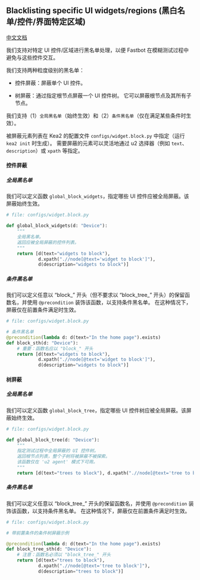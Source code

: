 ## Blacklisting specific UI widgets/regions (黑白名单/控件/界面特定区域)

[中文文档](docs/blacklisting_cn.md)

我们支持对特定 UI 控件/区域进行黑名单处理，以便 Fastbot 在模糊测试过程中避免与这些控件交互。

我们支持两种粒度级别的黑名单：

- 控件屏蔽：屏蔽单个 UI 控件。

- 树屏蔽：通过指定根节点屏蔽一个 UI 控件树。
它可以屏蔽根节点及其所有子节点。

我们支持（1）`全局黑名单`（始终生效）和（2）`条件黑名单`（仅在满足某些条件时生效）。

被屏蔽元素列表在 Kea2 的配置文件 `configs/widget.block.py` 中指定（运行 `kea2 init` 时生成）。
需要屏蔽的元素可以灵活地通过 u2 选择器（例如 `text`、`description`）或 `xpath` 等指定。

#### 控件屏蔽
##### 全局黑名单
我们可以定义函数 `global_block_widgets`，指定哪些 UI 控件应被全局屏蔽。该屏蔽始终生效。

```python
# file: configs/widget.block.py

def global_block_widgets(d: "Device"):
    """
    全局黑名单。
    返回应被全局屏蔽的控件列表。
    """
    return [d(text="widgets to block"), 
            d.xpath(".//node[@text='widget to block']"),
            d(description="widgets to block")]
```
##### 条件黑名单
我们可以定义任意以 “block_” 开头（但不要求以 “block_tree_” 开头）的保留函数名，并使用 `@precondition` 装饰该函数，以支持条件黑名单。
在这种情况下，屏蔽仅在前置条件满足时生效。

```python
# file: configs/widget.block.py

# 条件黑名单
@precondition(lambda d: d(text="In the home page").exists)
def block_sth(d: "Device"):
    # 重要：函数名应以 "block_" 开头
    return [d(text="widgets to block"), 
            d.xpath(".//node[@text='widget to block']"),
            d(description="widgets to block")]
```

#### 树屏蔽
##### 全局黑名单
我们可以定义函数 `global_block_tree`，指定哪些 UI 控件树应被全局屏蔽。该屏蔽始终生效。

```python
# file: configs/widget.block.py

def global_block_tree(d: "Device"):
    """
    指定测试过程中全局屏蔽的 UI 控件树。
    返回根节点列表，整个子树将被屏蔽不被探索。
    该函数仅在 'u2 agent' 模式下可用。
    """
    return [d(text="trees to block"), d.xpath(".//node[@text='tree to block']")]
```
##### 条件黑名单
我们可以定义任意以 “block_tree_” 开头的保留函数名，并使用 `@precondition` 装饰该函数，以支持条件黑名单。
在这种情况下，屏蔽仅在前置条件满足时生效。

```python
# file: configs/widget.block.py

# 带前置条件的条件树屏蔽示例

@precondition(lambda d: d(text="In the home page").exists)
def block_tree_sth(d: "Device"):
    # 注意：函数名必须以 "block_tree_" 开头
    return [d(text="trees to block"), 
            d.xpath(".//node[@text='tree to block']"),
            d(description="trees to block")]
```